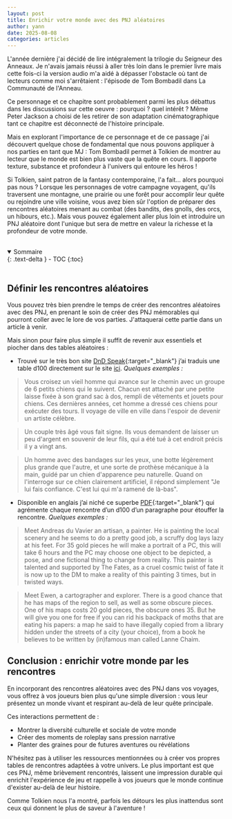 ```yaml
---
layout: post
title: Enrichir votre monde avec des PNJ aléatoires
author: yann
date: 2025-08-08
categories: articles
---
```


L'année dernière j'ai décidé de lire intégralement la trilogie du Seigneur des Anneaux. Je n'avais jamais réussi à aller très loin dans le premier livre mais cette fois-ci la version audio m'a aidé à dépasser l'obstacle où tant de lecteurs comme moi s'arrêtaient : l'épisode de Tom Bombadil dans La Communauté de l'Anneau.

Ce personnage et ce chapitre sont probablement parmi les plus débattus dans les discussions sur cette oeuvre : pourquoi ? quel intérêt ? Même Peter Jackson a choisi de les retirer de son adaptation cinématographique tant ce chapitre est déconnecté de l'histoire principale.

Mais en explorant l'importance de ce personnage et de ce passage j'ai découvert quelque chose de fondamental que nous pouvons appliquer à nos parties en tant que MJ : Tom Bombadil permet à Tolkien de montrer au lecteur que le monde est bien plus vaste que la quête en cours. Il apporte texture, substance et profondeur à l'univers qui entoure les héros !

Si Tolkien, saint patron de la fantasy contemporaine, l'a fait... alors pourquoi pas nous ? Lorsque les personnages de votre campagne voyagent, qu'ils traversent une montagne, une prairie ou une forêt pour accomplir leur quête ou rejoindre une ville voisine, vous avez bien sûr l'option de préparer des rencontres aléatoires menant au combat (des bandits, des gnolls, des orcs, un hibours, etc.). Mais vous pouvez également aller plus loin et introduire un PNJ aléatoire dont l'unique but sera de mettre en valeur la richesse et la profondeur de votre monde.


<br />

<details open markdown="block">
  <summary>
    Sommaire
  </summary>
  {: .text-delta }
- TOC
{:toc}
</details>

<br />

## Définir les rencontres aléatoires

Vous pouvez très bien prendre le temps de créer des rencontres aléatoires avec des PNJ, en prenant le soin de créer des PNJ mémorables qui pourront coller avec le lore de vos parties. J'attaquerai cette partie dans un article à venir.

Mais sinon pour faire plus simple il suffit de revenir aux essentiels et piocher dans des tables aléatoires :

- Trouvé sur le très bon site [DnD Speak](https://www.dndspeak.com/2020/08/13/100-travelers-you-meet-on-the-road/){:target="_blank"} j’ai traduis une table d100 directement sur le site [ici](/donnees/tables-aleatoires/pnj.html#100-pnj-à-rencontrer-sur-la-route). *Quelques exemples :*

> Vous croisez un vieil homme qui avance sur le chemin avec un groupe de 6 petits chiens qui le suivent. Chacun est attaché par une petite laisse fixée à son grand sac à dos, rempli de vêtements et jouets pour chiens. Ces dernières années, cet homme a dressé ces chiens pour exécuter des tours. Il voyage de ville en ville dans l'espoir de devenir un artiste célèbre.

> Un couple très âgé vous fait signe. Ils vous demandent de laisser un peu d'argent en souvenir de leur fils, qui a été tué à cet endroit précis il y a vingt ans.

> Un homme avec des bandages sur les yeux, une botte légèrement plus grande que l'autre, et une sorte de prothèse mécanique à la main, guidé par un chien d'apparence peu naturelle. Quand on l'interroge sur ce chien clairement artificiel, il répond simplement "Je lui fais confiance. C'est lui qui m'a ramené de là-bas".

- Disponible en anglais j’ai niché ce superbe [PDF](https://drive.google.com/file/d/1MBJ72TrRDMJ4SrJTVgSXSEoJeECiSNZl/view){:target="_blank"} qui agrémente chaque rencontre d’un d100 d’un paragraphe pour étouffer la rencontre. *Quelques exemples :*

> Meet Andreas du Vavier an artisan, a painter. He is painting the local scenery and he
seems to do a pretty good job, a scruffy dog lays lazy at his feet. For 35 gold pieces he
will make a portrait of a PC, this will take 6 hours and the PC may choose one object to
be depicted, a pose, and one fictional thing to change from reality. This painter is
talented and supported by The Fates, as a cruel cosmic twist of fate it is now up to the
DM to make a reality of this painting 3 times, but in twisted ways.

> Meet Ewen, a cartographer and explorer. There is a good chance that he has maps of the
region to sell, as well as some obscure pieces. One of his maps costs 20 gold pieces, the
obscure ones 35. But he will give you one for free if you can rid his backpack of moths
that are eating his papers: a map he said to have illegally copied from a library hidden
under the streets of a city (your choice), from a book he believes to be written by
(in)famous man called Lanne Chaim.

## Conclusion : enrichir votre monde par les rencontres

En incorporant des rencontres aléatoires avec des PNJ dans vos voyages, vous offrez à vos joueurs bien plus qu'une simple diversion : vous leur présentez un monde vivant et respirant au-delà de leur quête principale.

Ces interactions permettent de :

- Montrer la diversité culturelle et sociale de votre monde
- Créer des moments de roleplay sans pression narrative
- Planter des graines pour de futures aventures ou révélations

N'hésitez pas à utiliser les ressources mentionnées ou à créer vos propres tables de rencontres adaptées à votre univers. Le plus important est que ces PNJ, même brièvement rencontrés, laissent une impression durable qui enrichit l'expérience de jeu et rappelle à vos joueurs que le monde continue d'exister au-delà de leur histoire.

Comme Tolkien nous l'a montré, parfois les détours les plus inattendus sont ceux qui donnent le plus de saveur à l'aventure !
